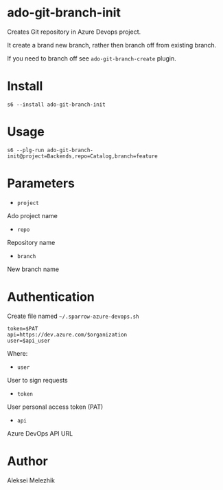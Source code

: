 # ado-git-branch-init

Creates Git repository in Azure Devops project.

It create a brand new branch, rather then branch off from existing branch.

If you need to branch off see `ado-git-branch-create` plugin.


# Install

    s6 --install ado-git-branch-init

# Usage

    s6 --plg-run ado-git-branch-init@project=Backends,repo=Catalog,branch=feature

# Parameters

* `project`

Ado project name

* `repo`

Repository name

* `branch`

New branch name

# Authentication

Create file named `~/.sparrow-azure-devops.sh`

```
token=$PAT
api=https://dev.azure.com/$organization
user=$api_user
```

Where:

* `user`

User to sign requests

* `token`

User personal access token (PAT)

* `api`

Azure DevOps API URL


# Author

Aleksei Melezhik


